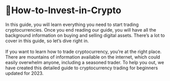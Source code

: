 # 🤑How-to-Invest-in-Crypto
In this guide, you will learn everything you need to start trading cryptocurrencies. Once you end reading our guide, you will have all the background information on buying and selling digital assets. There’s a lot to cover in this guide, so let’s dive right in.
<br/><br/>
If you want to learn how to trade cryptocurrency, you’re at the right place. There are mountains of information available on the internet, which could easily overwhelm anyone, including a seasoned trader. To help you out, we have created this detailed guide to cryptocurrency trading for beginners updated for 2023.
